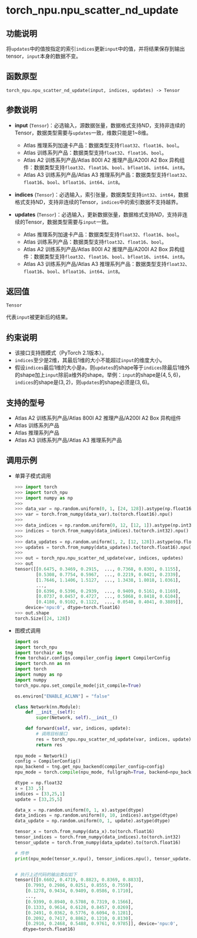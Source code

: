 # torch_npu.npu_scatter_nd_update

## 功能说明

将`updates`中的值按指定的索引`indices`更新`input`中的值，并将结果保存到输出tensor，`input`本身的数据不变。

## 函数原型

```
torch_npu.npu_scatter_nd_update(input, indices, updates) -> Tensor
```

## 参数说明

- **input** (`Tensor`)：必选输入，源数据张量，数据格式支持$ND$，支持非连续的Tensor，数据类型需要与`updates`一致，维数只能是1~8维。
    - <term>Atlas 推理系列加速卡产品</term>：数据类型支持`float32`、`float16`、`bool`。
    - <term>Atlas 训练系列产品</term>：数据类型支持`float32`、`float16`、`bool`。
    - <term>Atlas A2 训练系列产品/Atlas 800I A2 推理产品/A200I A2 Box 异构组件</term>：数据类型支持`float32`、`float16`、`bool`、`bfloat16`、`int64`、`int8`。
    -  <term>Atlas A3 训练系列产品/Atlas A3 推理系列产品</term>：数据类型支持`float32`、`float16`、`bool`、`bfloat16`、`int64`、`int8`。

- **indices** (`Tensor`)：必选输入，索引张量，数据类型支持`int32`、`int64`，数据格式支持$ND$，支持非连续的Tensor，`indices`中的索引数据不支持越界。
- **updates** (`Tensor`)：必选输入，更新数据张量，数据格式支持$ND$，支持非连续的Tensor，数据类型需要与`input`一致。
    - <term>Atlas 推理系列加速卡产品</term>：数据类型支持`float32`、`float16`、`bool`。
    - <term>Atlas 训练系列产品</term>：数据类型支持`float32`、`float16`、`bool`。
    - <term>Atlas A2 训练系列产品/Atlas 800I A2 推理产品/A200I A2 Box 异构组件</term>：数据类型支持`float32`、`float16`、`bool`、`bfloat16`、`int64`、`int8`。
    -  <term>Atlas A3 训练系列产品/Atlas A3 推理系列产品</term>：数据类型支持`float32`、`float16`、`bool`、`bfloat16`、`int64`、`int8`。

## 返回值
`Tensor`

代表`input`被更新后的结果。

## 约束说明

- 该接口支持图模式（PyTorch 2.1版本）。
- `indices`至少是2维，其最后1维的大小不能超过`input`的维度大小。
- 假设`indices`最后1维的大小是a，则`updates`的shape等于`indices`除最后1维外的shape加上`input`除前a维外的shape。举例：`input`的shape是$(4, 5, 6)$，`indices`的shape是$(3, 2)$，则`updates`的shape必须是$(3, 6)$。

## 支持的型号

- <term>Atlas A2 训练系列产品/Atlas 800I A2 推理产品/A200I A2 Box 异构组件</term>
- <term>Atlas 训练系列产品</term> 
- <term>Atlas 推理系列产品</term> 
- <term>Atlas A3 训练系列产品/Atlas A3 推理系列产品</term>

## 调用示例

- 单算子模式调用

    ```python
    >>> import torch
    >>> import torch_npu
    >>> import numpy as np
    >>>
    >>> data_var = np.random.uniform(0, 1, [24, 128]).astype(np.float16)
    >>> var = torch.from_numpy(data_var).to(torch.float16).npu()
    >>>
    >>> data_indices = np.random.uniform(0, 12, [12, 1]).astype(np.int32)
    >>> indices = torch.from_numpy(data_indices).to(torch.int32).npu()
    >>>
    >>> data_updates = np.random.uniform(1, 2, [12, 128]).astype(np.float16)
    >>> updates = torch.from_numpy(data_updates).to(torch.float16).npu()
    >>>
    >>> out = torch_npu.npu_scatter_nd_update(var, indices, updates)
    >>> out
    tensor([[0.6475, 0.3469, 0.2915,  ..., 0.7368, 0.8301, 0.1155],
            [0.5308, 0.7754, 0.5967,  ..., 0.2219, 0.0421, 0.2339],
            [1.7646, 1.1406, 1.5127,  ..., 1.3438, 1.8018, 1.0361],
            ...,
            [0.6396, 0.5396, 0.2939,  ..., 0.9409, 0.5161, 0.1169],
            [0.0737, 0.0457, 0.4727,  ..., 0.5068, 0.8418, 0.6104],
            [0.4180, 0.9102, 0.1122,  ..., 0.0540, 0.4041, 0.3889]],
        device='npu:0', dtype=torch.float16)
    >>> out.shape
    torch.Size([24, 128])
    ```

- 图模式调用

    ```python
    import os
    import torch_npu
    import torchair as tng
    from torchair.configs.compiler_config import CompilerConfig
    import torch.nn as nn
    import torch
    import numpy as np
    import numpy
    torch_npu.npu.set_compile_mode(jit_compile=True)
    
    os.environ["ENABLE_ACLNN"] = "false"
    
    class Network(nn.Module):
        def __init__(self):
            super(Network, self).__init__()
    
        def forward(self, var, indices, update):
            # 调用目标接口
            res = torch_npu.npu_scatter_nd_update(var, indices, update)
            return res
    		
    npu_mode = Network()
    config = CompilerConfig()
    npu_backend = tng.get_npu_backend(compiler_config=config)
    npu_mode = torch.compile(npu_mode, fullgraph=True, backend=npu_backend, dynamic=False)
    
    dtype = np.float32
    x = [33 ,5]
    indices = [33,25,1]
    update = [33,25,5]
    
    data_x = np.random.uniform(0, 1, x).astype(dtype)
    data_indices = np.random.uniform(0, 10, indices).astype(dtype)
    data_update = np.random.uniform(0, 1, update).astype(dtype)
    
    tensor_x = torch.from_numpy(data_x).to(torch.float16)
    tensor_indices = torch.from_numpy(data_indices).to(torch.int32)
    tensor_update = torch.from_numpy(data_update).to(torch.float16)
    
    # 传参
    print(npu_mode(tensor_x.npu(), tensor_indices.npu(), tensor_update.npu()))


    # 执行上述代码的输出类似如下   
    tensor([[0.6602, 0.4719, 0.8823, 0.8369, 0.8833],
        [0.7993, 0.2986, 0.0251, 0.8555, 0.7559],
        [0.1278, 0.9434, 0.9409, 0.0586, 0.1710],
        ...,
        [0.9399, 0.8940, 0.5708, 0.7319, 0.1566],
        [0.1333, 0.9614, 0.6128, 0.8457, 0.0269],
        [0.2491, 0.0362, 0.5776, 0.6094, 0.1281],
        [0.2092, 0.7417, 0.8862, 0.1210, 0.8130],
        [0.2910, 0.2468, 0.5488, 0.9761, 0.9785]], device='npu:0',
       dtype=torch.float16)
    ```

